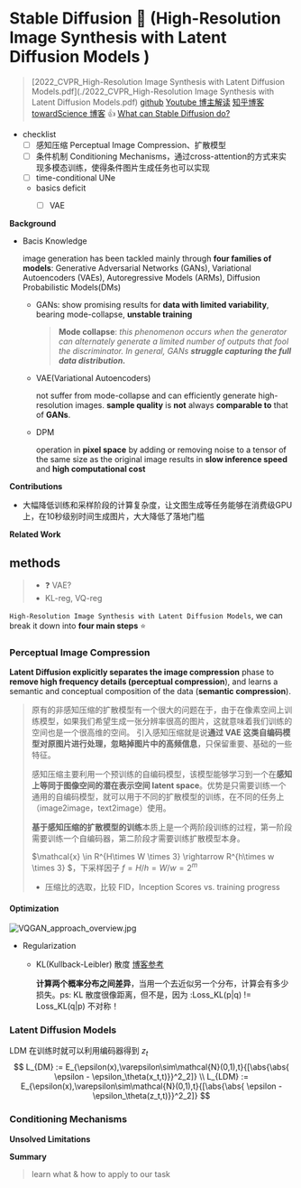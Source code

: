 # Stable Diffusion :moyai: (High-Resolution Image Synthesis with Latent Diffusion Models )



> [2022_CVPR_High-Resolution Image Synthesis with Latent Diffusion Models.pdf](./2022_CVPR_High-Resolution Image Synthesis with Latent Diffusion Models.pdf)
> [github](https://github.com/CompVis/stable-diffusion)
> [Youtube 博主解读](https://www.youtube.com/watch?v=f6PtJKdey8E) [知乎博客](https://zhuanlan.zhihu.com/p/582693939) [towardScience 博客](https://towardsdatascience.com/paper-explained-high-resolution-image-synthesis-with-latent-diffusion-models-f372f7636d42) :+1:
> [What can Stable Diffusion do?](https://stable-diffusion-art.com/how-stable-diffusion-work/)

- checklist
  - [ ] 感知压缩 Perceptual Image Compression、扩散模型
  - [ ] 条件机制 Conditioning Mechanisms，通过cross-attention的方式来实现多模态训练，使得条件图片生成任务也可以实现
  - [ ] time-conditional UNe
  - basics deficit
    - [ ] VAE



**Background**

- Bacis Knowledge

  image generation has been tackled mainly through **four families of models**: Generative Adversarial Networks (GANs), Variational Autoencoders (VAEs), Autoregressive Models (ARMs), Diffusion Probabilistic Models(DMs)

  - GANs: show promising results for **data with limited variability**, bearing mode-collapse, **unstable training**

    > **Mode collapse**: *this phenomenon occurs when the generator can alternately generate a limited number of outputs that fool the discriminator. In general, GANs **struggle capturing the full data distribution.***

  - VAE(Variational Autoencoders)

    not suffer from mode-collapse and can efficiently generate high-resolution images. **sample quality** is **not** always **comparable to** that of **GANs**.

  - DPM

    operation in **pixel space** by adding or removing noise to a tensor of the same size as the original image results in **slow inference speed** and **high computational cost**

    



**Contributions**

- 大幅降低训练和采样阶段的计算复杂度，让文图生成等任务能够在消费级GPU上，在10秒级别时间生成图片，大大降低了落地门槛

**Related Work**

## **methods**

> - :question:  VAE?
> - KL-reg, VQ-reg

`High-Resolution Image Synthesis with Latent Diffusion Models`, we can break it down into **four main steps** :star:

### Perceptual Image Compression

**Latent Diffusion explicitly separates the image compression** phase to **remove high frequency details (perceptual compression**), and learns a semantic and conceptual composition of the data (**semantic compression**).

> 原有的非感知压缩的扩散模型有一个很大的问题在于，由于在像素空间上训练模型，如果我们希望生成一张分辨率很高的图片，这就意味着我们训练的空间也是一个很高维的空间。
> 引入感知压缩就是说**通过 VAE 这类自编码模型对原图片进行处理，忽略掉图片中的高频信息**，只保留重要、基础的一些特征。
>
> 感知压缩主要利用一个预训练的自编码模型，该模型能够学习到一个在**感知上等同于图像空间的潜在表示空间 latent space**。优势是只需要训练一个通用的自编码模型，就可以用于不同的扩散模型的训练，在不同的任务上（image2image，text2image）使用。
>
> **基于感知压缩的扩散模型的训练**本质上是一个两阶段训练的过程，第一阶段需要训练一个自编码器，第二阶段才需要训练扩散模型本身。
>
> $\mathcal{x} \in R^{H\times W \times 3} \rightarrow R^{h\times w \times 3} $，下采样因子 $f = H/h = W/w = 2^m$ 
>
> - 压缩比的选取，比较 FID，Inception Scores vs. training progress



#### Optimization

![VQGAN_approach_overview.jpg](C:\Users\Loki\workspace\LearningJourney_Notes\Tongji_CV_group\docs\VQGAN_approach_overview.jpg)

- Regularization

  - KL(Kullback-Leibler) 散度 [博客参考](https://zhuanlan.zhihu.com/p/100676922)

    **计算两个概率分布之间差异**，当用一个去近似另一个分布，计算会有多少损失。ps: KL 散度很像距离，但不是，因为 :Loss_KL(p|q) != Loss_KL(q|p) 不对称！





### Latent Diffusion Models

LDM 在训练时就可以利用编码器得到 $z_t$
$$
L_{DM} := E_{\epsilon(x),\varepsilon\sim\mathcal{N}(0,1),t}{[\abs{\abs{ \epsilon - \epsilon_\theta(x_t,t)}}^2_2]}
\\
L_{LDM} := E_{\epsilon(x),\varepsilon\sim\mathcal{N}(0,1),t}{[\abs{\abs{ \epsilon - \epsilon_\theta(z_t,t)}}^2_2]}
$$


### Conditioning Mechanisms





**Unsolved Limitations**



**Summary**

> learn what & how to apply to our task

